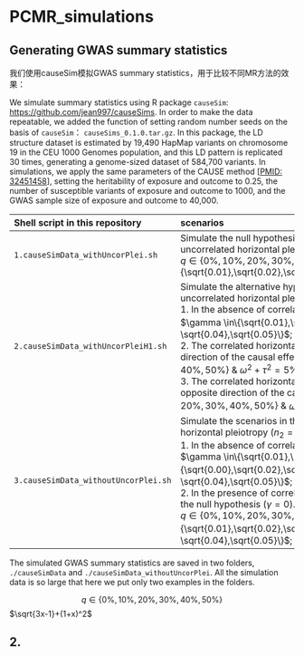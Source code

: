# PCMR_simulations

## Generating GWAS summary statistics

我们使用causeSim模拟GWAS summary statistics，用于比较不同MR方法的效果：

We simulate summary statistics using R package `causeSim`: https://github.com/jean997/causeSims. In order to make the data repeatable, we added the function of setting random number seeds on the basis of `causeSim`： `causeSims_0.1.0.tar.gz`. In this package, the LD structure dataset is estimated by 19,490 HapMap variants  on chromosome 19 in the CEU 1000 Genomes population, and this LD pattern is replicated 30 times, generating a genome-sized dataset of 584,700 variants. In simulations, we apply the same parameters of the CAUSE method [[PMID: 32451458](https://pubmed.ncbi.nlm.nih.gov/32451458/)], setting the heritability of exposure and outcome to 0.25, the number of susceptible variants of exposure and outcome to 1000, and the GWAS sample size of exposure and outcome to 40,000. 

| Shell script in this repository      | scenarios                                                    |
| :----------------------------------- | :----------------------------------------------------------- |
| `1.causeSimData_withUncorPlei.sh`    | Simulate the null hypothesis ($`\gamma=0`$) in the presence of uncorrelated horizontal pleiotropy.<br />$`q \in \{ 0\%,10\%,20\%,30\%,40\%,50\% \} `$ & $`\eta\in\{\sqrt{0.01},\sqrt{0.02},\sqrt{0.03},\sqrt{0.04},\sqrt{0.05}\}`$; |
| `2.causeSimData_withUncorPleiH1.sh`  | Simulate the alternative hypothesis in the presence of uncorrelated horizontal pleiotropy.<br />1. In the absence of correlated horizontal pleiotropy. $\gamma \in\{\sqrt{0.01},\sqrt{0.02},\sqrt{0.03}，\sqrt{0.04},\sqrt{0.05}\}$;<br />2. The correlated horizontal pleiotropic effect is in the same direction of the causal effect ($\gamma=0.1$). $q\in \{10\%,20\%,30\%,40\%,50\%\}$ & $\omega^2+\tau^2=5\%$; <br />3. The correlated horizontal pleiotropic effect is in the opposite direction of the causal effect ($\gamma=-0.1$). $q\in \{10\%,20\%,30\%,40\%,50\%\}$ & $\omega^2+\tau^2=5\%$; |
| `3.causeSimData_withoutUncorPlei.sh` | Simulate the scenarios in the absence of uncorrelated horizontal pleiotropy ($n_2=0$).<br />1. In the absence of correlated horizontal pleiotropy ($\eta=0$). $\gamma \in\{\sqrt{0.01},\{\sqrt{0.00},\sqrt{0.02},\sqrt{0.03}，\sqrt{0.04},\sqrt{0.05}\}$;<br />2. In the presence of correlated horizontal pleiotropy under the null hypothesis ($\gamma= 0$). <br />$q\in \{0\%,10\%,20\%,30\%,40\%,50\%\}$ & $\eta\in\{\sqrt{0.01},\sqrt{0.02},\sqrt{0.03}，\sqrt{0.04},\sqrt{0.05}\}$; |

The simulated GWAS summary statistics are saved in two folders, `./causeSimData` and `./causeSimData_withoutUncorPlei`. All the simulation data is so large that here we put only two examples in the folders. 

$$
q \in \{0\%,10\%,20\%,30\%,40\%,50\%\}
$$
$`\sqrt{3x-1}+(1+x)^2`$ 

## 2. 

